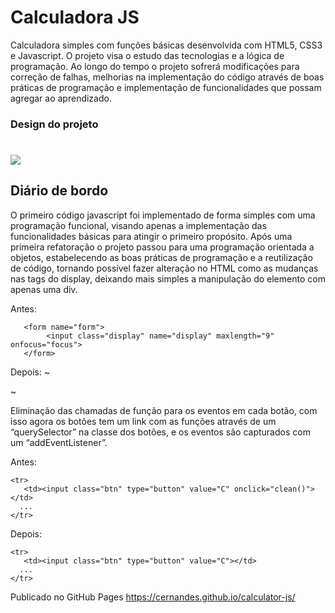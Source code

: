 # Calculadora JS
Calculadora simples com funções básicas desenvolvida com HTML5, CSS3 e Javascript. O projeto visa o estudo das tecnologias e a lógica de programação. 
Ao longo do tempo o projeto sofrerá modificações para correção de falhas, melhorias na implementação do código através de boas práticas de programação e implementação de funcionalidades que possam agregar ao aprendizado.
### Design do projeto
# ![](/img/calculadora.png)
## Diário de bordo
O primeiro código javascript foi implementado de forma simples com uma programação funcional, visando apenas a implementação das funcionalidades básicas para atingir o primeiro propósito.
Após uma primeira refatoração o projeto passou para uma programação orientada a objetos, estabelecendo as boas práticas de programação e a reutilização de código, tornando possível fazer alteração no HTML como as mudanças nas tags do display, deixando mais simples a manipulação do elemento com apenas uma div.

Antes:
```
   <form name="form">
        <input class="display" name="display" maxlength="9" onfocus="focus">
   </form>
 ``` 
Depois:
~<div class="display"> </div>~

Eliminação das chamadas de função para os eventos em cada botão, com isso agora os botões tem um link com as funções através de um “querySelector” na classe dos botões, e os eventos são capturados com um “addEventListener”.

Antes:
~~~ 
<tr>
   <td><input class="btn" type="button" value="C" onclick="clean()"></td>
  ...
</tr>
~~~
Depois:
~~~ 
<tr>
   <td><input class="btn" type="button" value="C"></td>
  ...
</tr>     
~~~
Publicado no GitHub Pages https://cernandes.github.io/calculator-js/
